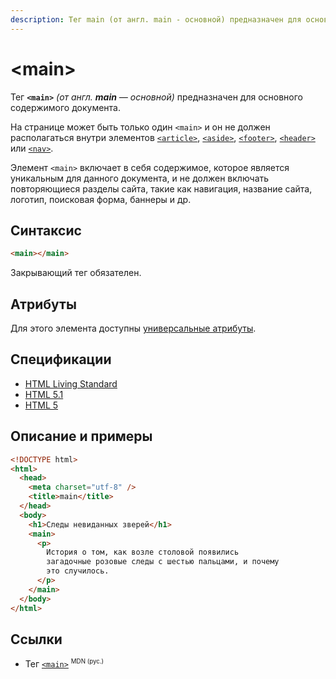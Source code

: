 ```yaml
---
description: Тег main (от англ. main - основной) предназначен для основного содержимого документа
---
```


# &lt;main&gt;

Тег **`<main>`** _(от англ. **main** — основной)_ предназначен для основного содержимого документа.

На странице может быть только один `<main>` и он не должен располагаться внутри элементов [`<article>`](article.md), [`<aside>`](aside.md), [`<footer>`](footer.md), [`<header>`](header.md) или [`<nav>`](nav.md).

Элемент `<main>` включает в себя содержимое, которое является уникальным для данного документа, и не должен включать повторяющиеся разделы сайта, такие как навигация, название сайта, логотип, поисковая форма, баннеры и др.

## Синтаксис

```html
<main></main>
```

Закрывающий тег обязателен.

## Атрибуты

Для этого элемента доступны [универсальные атрибуты](uni-attr.md).

## Спецификации

- [HTML Living Standard](https://html.spec.whatwg.org/multipage/#semantics.html#the-main-element)
- [HTML 5.1](https://www.w3.org/TR/2016/REC-html51-20161101/grouping-content.html#the-main-element)
- [HTML 5](http://www.w3.org/TR/html5/grouping-content.html#the-main-element)

## Описание и примеры

```html
<!DOCTYPE html>
<html>
  <head>
    <meta charset="utf-8" />
    <title>main</title>
  </head>
  <body>
    <h1>Следы невиданных зверей</h1>
    <main>
      <p>
        История о том, как возле столовой появились
        загадочные розовые следы с шестью пальцами, и почему
        это случилось.
      </p>
    </main>
  </body>
</html>
```

## Ссылки

- Тег [`<main>`](https://developer.mozilla.org/ru/docs/Web/HTML/Element/main) <sup><small>MDN (рус.)</small></sup>

